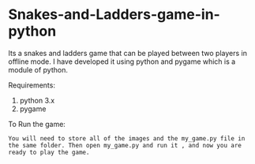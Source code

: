 # Snakes-and-Ladders-game-in-python
Its a snakes and ladders game that can be played between two players in offline mode. I have developed it using python and pygame which is a module of python.

Requirements:
 1) python 3.x
 2) pygame
 
 
To Run the game:

	You will need to store all of the images and the my_game.py file in the same folder. Then open my_game.py and run it , and now you are ready to play the game.
